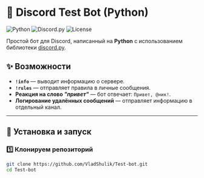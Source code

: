 # 🤖 Discord Test Bot (Python)

![Python](https://img.shields.io/badge/Python-3.8%2B-blue?logo=python)
![Discord.py](https://img.shields.io/badge/discord.py-2.4.0-blueviolet?logo=discord&logoColor=white)
![License](https://img.shields.io/badge/license-MIT-green)

Простой бот для Discord, написанный на **Python** с использованием библиотеки [discord.py](https://discordpy.readthedocs.io/).

## ✨ Возможности
- **`!info`** — выводит информацию о сервере.
- **`!rules`** — отправляет правила в личные сообщения.
- **Реакция на слово _"привет"_** — бот отвечает: `Привет, @ник!`.
- **Логирование удалённых сообщений** — отправляет информацию в отдельный канал.

---

## 🚀 Установка и запуск

### 1️⃣ Клонируем репозиторий
```bash
git clone https://github.com/VladShulik/Test-bot.git
cd Test-bot
